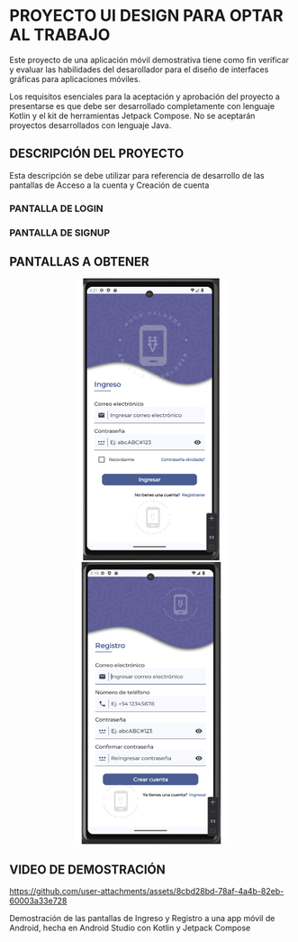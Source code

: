 # PROYECTO UI DESIGN PARA OPTAR AL TRABAJO

Este proyecto de una aplicación móvil demostrativa tiene como fin verificar y evaluar las habilidades del desarollador para el diseño de interfaces gráficas para aplicaciones móviles.

Los requisitos esenciales para la aceptación y aprobación del proyecto a presentarse es que debe ser desarrollado completamente con lenguaje Kotlin y el kit de herramientas Jetpack Compose. No se aceptarán proyectos desarrollados con lenguaje Java.

## DESCRIPCIÓN DEL PROYECTO

Esta descripción se debe utilizar para referencia de desarrollo de las pantallas de Acceso a la cuenta y Creación de cuenta

### PANTALLA DE LOGIN



### PANTALLA DE SIGNUP

## PANTALLAS A OBTENER

<p align="center">
<img src="src/login.png" width="270" height="500"> <img src="src/signup.png" width="270" height="500">
</p>

## VIDEO DE DEMOSTRACIÓN

https://github.com/user-attachments/assets/8cbd28bd-78af-4a4b-82eb-60003a33e728


Demostración de las pantallas de Ingreso y Registro a una app móvil de Android, hecha en Android Studio con Kotlin y Jetpack Compose




